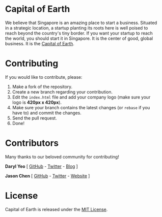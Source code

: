 # Capital of Earth

We believe that Singapore is an amazing place to start a business. Situated in a strategic location, a startup planting its roots here is well poised to reach beyond the country's tiny border.  If you want your startup to reach the world, you should start it in Singapore. It is the center of good, global business. It is the [Capital of Earth](http://capitalofearth.com).

# Contributing

If you would like to contribute, please:

1. Make a fork of the repository.
2. Create a new branch regarding your contribution.
3. Edit the `index.html` file and add your company logo (make sure your logo is **420px x 420px**).
4. Make sure your branch contains the latest changes (or `rebase` if you have to) and commit the changes.
5. Send the pull request.
6. Done!

# Contributors
Many thanks to our beloved community for contributing!

**Daryl Yeo** [ [GitHub](https://github.com/Doppp) - [Twitter](https://twitter.com/Doppp) - [Blog](http://darylyeo.com/) ]

**Jason Chen** [ [GitHub](https://github.com/jsnchn) - [Twitter](https://twitter.com/jsnchn) - [Website](http://jsnchn.com/) ]

# License

Capital of Earth is released under the [MIT License](http://opensource.org/licenses/MIT).
